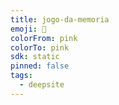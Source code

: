 ```yaml
---
title: jogo-da-memoria
emoji: 🐳
colorFrom: pink
colorTo: pink
sdk: static
pinned: false
tags:
  - deepsite
---
```


